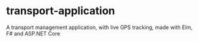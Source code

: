 # transport-application
A transport management application, with live GPS tracking, made with Elm, F# and ASP.NET Core
